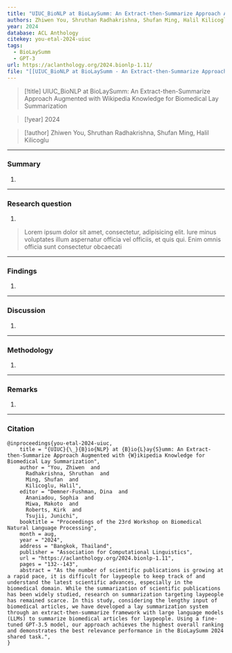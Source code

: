 ```yaml
---
title: "UIUC_BioNLP at BioLaySumm: An Extract-then-Summarize Approach Augmented with Wikipedia Knowledge for Biomedical Lay Summarization"
authors: Zhiwen You, Shruthan Radhakrishna, Shufan Ming, Halil Kilicoglu
year: 2024
database: ACL Anthology
citekey: you-etal-2024-uiuc
tags:
  - BioLaySumm
  - GPT-3
url: https://aclanthology.org/2024.bionlp-1.11/
file: "[[UIUC_BioNLP at BioLaySumm - An Extract-then-Summarize Approach.pdf]]"
---
```


>[!title]
UIUC_BioNLP at BioLaySumm: An Extract-then-Summarize Approach Augmented with Wikipedia Knowledge for Biomedical Lay Summarization

>[!year]
2024

>[!author]
Zhiwen You, Shruthan Radhakrishna, Shufan Ming, Halil Kilicoglu


------------------------------------

### Summary
1. 

------------------------------------

### Research question
1. 

> Lorem ipsum dolor sit amet, consectetur, adipisicing elit. Iure minus voluptates illum aspernatur officia vel officiis, et quis qui. Enim omnis officia sunt consectetur obcaecati



------------------------------------

### Findings
1. 

------------------------------------

### Discussion
1. 

------------------------------------

### Methodology
1. 

------------------------------------

### Remarks
1. 

------------------------------------

### Citation

```
@inproceedings{you-etal-2024-uiuc,
    title = "{UIUC}{\_}{B}io{NLP} at {B}io{L}ay{S}umm: An Extract-then-Summarize Approach Augmented with {W}ikipedia Knowledge for Biomedical Lay Summarization",
    author = "You, Zhiwen  and
      Radhakrishna, Shruthan  and
      Ming, Shufan  and
      Kilicoglu, Halil",
    editor = "Demner-Fushman, Dina  and
      Ananiadou, Sophia  and
      Miwa, Makoto  and
      Roberts, Kirk  and
      Tsujii, Junichi",
    booktitle = "Proceedings of the 23rd Workshop on Biomedical Natural Language Processing",
    month = aug,
    year = "2024",
    address = "Bangkok, Thailand",
    publisher = "Association for Computational Linguistics",
    url = "https://aclanthology.org/2024.bionlp-1.11",
    pages = "132--143",
    abstract = "As the number of scientific publications is growing at a rapid pace, it is difficult for laypeople to keep track of and understand the latest scientific advances, especially in the biomedical domain. While the summarization of scientific publications has been widely studied, research on summarization targeting laypeople has remained scarce. In this study, considering the lengthy input of biomedical articles, we have developed a lay summarization system through an extract-then-summarize framework with large language models (LLMs) to summarize biomedical articles for laypeople. Using a fine-tuned GPT-3.5 model, our approach achieves the highest overall ranking and demonstrates the best relevance performance in the BioLaySumm 2024 shared task.",
}
```